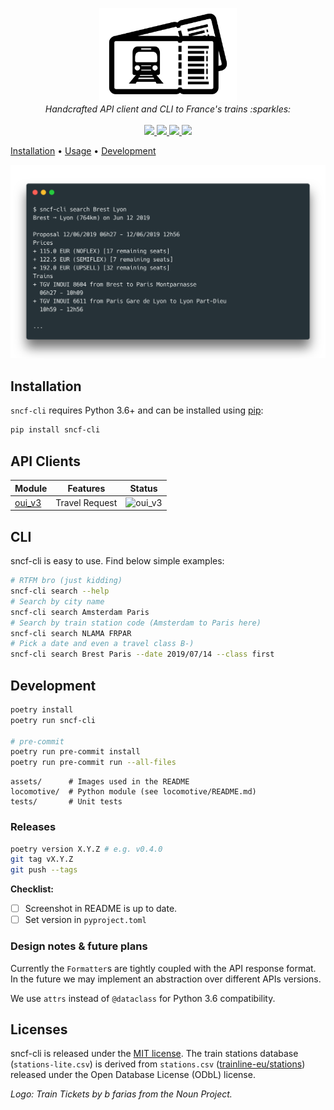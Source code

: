 <p align="center">
  <img src="/docs/_assets/logo.png" height="150"><br/>
  <i>Handcrafted API client and CLI to France's trains :sparkles:</i><br/><br/>
  <a href="https://github.com/yafeunteun/sncf-cli/actions">
    <img src="https://github.com/yafeunteun/sncf-cli/workflows/CI/badge.svg">
  </a>
  <a href="https://coveralls.io/github/yafeunteun/sncf-cli?branch=master">
    <img src="https://coveralls.io/repos/github/yafeunteun/sncf-cli/badge.svg?branch=master&service=github">
  </a>
  <a href="https://codeclimate.com/github/yafeunteun/sncf-cli/maintainability">
    <img src="https://img.shields.io/codeclimate/maintainability/yafeunteun/sncf-cli.svg">
  </a>
  <a href="https://pypi.org/project/sncf-cli/">
    <img src="https://img.shields.io/pypi/v/sncf-cli.svg">
  </a>
</p>

<a href="#installation">Installation</a> •
<a href="#usage">Usage</a> •
<a href="#development">Development</a>

<img src="/docs/_assets/carbon.png">

## Installation

`sncf-cli` requires Python 3.6+ and can be installed using [pip](https://pip.pypa.io/en/stable/):

```bash
pip install sncf-cli
```

## API Clients

Module | Features | Status
-------|----------|-------
[oui_v3](/locomotive/api/oui_v3.py) | Travel Request | ![oui_v3](https://github.com/yafeunteun/sncf-cli/workflows/oui_v3/badge.svg)

## CLI

sncf-cli is easy to use. Find below simple examples:

```bash
# RTFM bro (just kidding)
sncf-cli search --help
# Search by city name
sncf-cli search Amsterdam Paris
# Search by train station code (Amsterdam to Paris here)
sncf-cli search NLAMA FRPAR
# Pick a date and even a travel class B-)
sncf-cli search Brest Paris --date 2019/07/14 --class first
```

## Development

```bash
poetry install
poetry run sncf-cli

# pre-commit
poetry run pre-commit install
poetry run pre-commit run --all-files
```

```
assets/      # Images used in the README
locomotive/  # Python module (see locomotive/README.md)
tests/       # Unit tests
```

### Releases

```bash
poetry version X.Y.Z # e.g. v0.4.0
git tag vX.Y.Z
git push --tags
```

**Checklist:**

- [ ] Screenshot in README is up to date.
- [ ] Set version in `pyproject.toml`

### Design notes & future plans

Currently the `Formatter`s are tightly coupled with the API response format. In the future we may implement an abstraction over different APIs versions.

We use `attrs` instead of `@dataclass` for Python 3.6 compatibility.

## Licenses

sncf-cli is released under the [MIT license](https://github.com/yafeunteun/sncf-cli/blob/master/LICENSE).
The train stations database (`stations-lite.csv`) is derived from `stations.csv` ([trainline-eu/stations](https://github.com/trainline-eu/stations)) released under the Open Database License (ODbL) license.

*Logo: Train Tickets by b farias from the Noun Project.*
